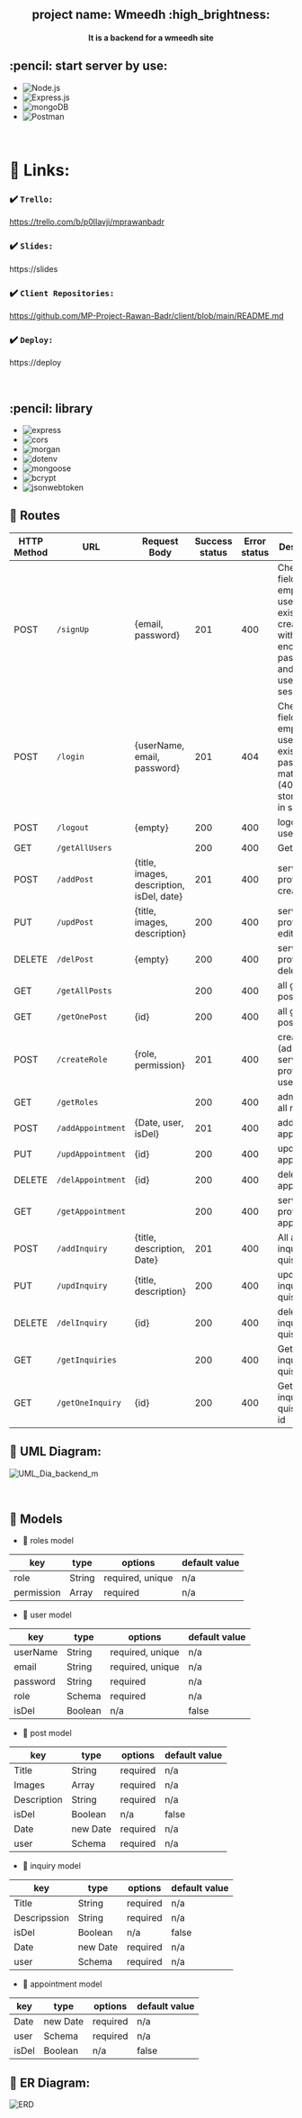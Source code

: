 <div align="center">

 <h2> project name: Wmeedh  :high_brightness: </h2>
<h4> It is a backend for a wmeedh site <h4/>
 
</div>

<div>

<h2> :pencil: start server by use: </h2>

- ![Node.js](https://img.shields.io/badge/Node.js-404137?style=for-the-badge&logo=node.js&logoColor=white)   
- ![Express.js](https://img.shields.io/badge/Express.js-ffffff?style=for-the-badge&logo=express.js&logoColor=61DAFB)
- ![mongoDB](https://img.shields.io/badge/mongoDB-43853D?style=for-the-badge&logo=mongodb&logoColor=white)
- ![Postman](https://img.shields.io/badge/Postman-ff9933?style=for-the-badge&logo=postman&logoColor=white)

</div>

<br/>

# :paperclip: Links:

### :heavy_check_mark: `Trello:`
https://trello.com/b/p0lIavji/mprawanbadr

### :heavy_check_mark: `Slides:`
https://slides

### :heavy_check_mark: `Client Repositories:`
https://github.com/MP-Project-Rawan-Badr/client/blob/main/README.md
### :heavy_check_mark: `Deploy:`
https://deploy

<br/>


 <h2> :pencil: library </h2>

- ![express](https://img.shields.io/badge/express-ffffff?style=for-the-badge&logo=express&logoColor=white)
- ![cors](https://img.shields.io/badge/cors-ffcccc?style=for-the-badge&logo=cors&logoColor=white)
- ![morgan](https://img.shields.io/badge/morgan-dca3a3?style=for-the-badge&logo=morgan&logoColor=white)
- ![dotenv](https://img.shields.io/badge/dotenv-black?style=for-the-badge&logo=dotenv&logoColor=white)
- ![mongoose](https://img.shields.io/badge/mongoose-43853D?style=for-the-badge&logo=mongoose&logoColor=white)
- ![bcrypt](https://img.shields.io/badge/bcrypt-943838?style=for-the-badge&logo=bcrypt&logoColor=white)
- ![jsonwebtoken](https://img.shields.io/badge/jsonwebtoken-f1dada?style=for-the-badge&logo=jsonwebtoken&logoColor=white)



## :file_folder: Routes

| HTTP Method | URL                | Request Body                               | Success status  | Error status  | Description       |
| ----------- | ------------------ | ----------------------------------------- | --------------- | ------------- | ------------------ |
| POST        | `/signUp`          | {email, password}                         | 201             | 400           | Checks if fields not empty and user not exists, then create user with encrypted password, and store user in session   |
| POST        | `/login`           | {userName, email, password}               | 201             | 404           | Checks if fields not empty  and user not exists, and if password matches (404), then stores user in session           |
| POST        | `/logout`          | {empty}                                   | 200             | 400           | logout the user               |
| GET         | `/getAllUsers`     |                                           | 200             | 400           | Get all users                 |
| POST        | `/addPost`         | {title, images, description, isDel, date} | 201             | 400           | service provider create posts|
| PUT         | `/updPost`         | {title, images, description}              | 200             | 400           | service provider edit post                   |
| DELETE      | `/delPost`         | {empty}                                   | 200             | 400           | service provider delete post               |
| GET         | `/getAllPosts`     |                                           | 200             | 400           | all get all posts         |
| GET         | `/getOnePost`      |  {id}                                     | 200             | 400           | all get one post by id    |
| POST        | `/createRole`      |  {role, permission}                       | 201             | 400           | create role (admin, service provider, users|
| GET         | `/getRoles`        |                                           | 200             | 400           | admin get all roles    |
| POST        | `/addAppointment`  | {Date, user, isDel}                       | 201             | 400           | add appointment   |
| PUT         | `/updAppointment`  | {id}                                      | 200             | 400           | update appointment   | 
| DELETE      | `/delAppointment`  | {id}                                      | 200             | 400           | delete appointment   | 
| GET         | `/getAppointment`  |                                           | 200             | 400           | service provider get appointment   | 
| POST        | `/addInquiry`      | {title, description, Date}                | 201             | 400           | All add inquiry or quistion   | 
| PUT         | `/updInquiry`      |   {title, description}                    | 200             | 400           |  update  inquiry or quistion   | 
| DELETE      | `/delInquiry`      |   {id}                                    | 200             | 400           |  delete  inquiry or quistion   | 
| GET         | `/getInquiries`    |                                           | 200             | 400           |  Get all inquiry or quistion   | 
| GET         | `/getOneInquiry`   |   {id}                                    | 200             | 400           |  Get one inquiry or quistion by id   | 

## :triangular_ruler: UML Diagram:
![UML_Dia_backend_m](https://user-images.githubusercontent.com/92247926/146682123-785f2836-ca08-4250-b02e-973c90646e8c.png)

<br/>

## :file_folder: Models

- :bookmark: roles model

| key        | type   | options          | default value |
| -----------| ------ | ---------------- | ------------- |
| role       | String | required, unique | n/a           |
| permission | Array  | required         | n/a           |



- :bookmark: user model

| key        | type            | options          | default value |
| ---------- | --------------- | ---------------- | ------------- |
| userName   | String          | required, unique | n/a           |
| email      | String          | required, unique | n/a           |
| password   | String          | required         | n/a           |
| role       | Schema <role>   | required         | n/a           |
| isDel      | Boolean         | n/a              | false         |

  
- :bookmark: post model

| key        | type            | options          | default value |
| ---------- | --------------- | ---------------- | ------------- |
| Title      | String          | required         | n/a           |
| Images     | Array           | required         | n/a           |
| Description| String          | required         | n/a           |
| isDel      | Boolean         | n/a              | false         |
| Date       | new Date        | required         | n/a           |
| user       | Schema <user>   | required         | n/a           |
  
 - :bookmark: inquiry model

| key         | type            | options          | default value |
| ----------  | --------------- | ---------------- | ------------- |
| Title       | String          | required         | n/a           |
| Descripssion| String          | required         | n/a           |
| isDel       | Boolean         | n/a              | false         |
| Date       | new Date        | required         | n/a           |
| user       | Schema <user>   | required         | n/a           |

 - :bookmark: appointment model

| key        | type            | options          | default value |
| ---------- | --------------- | ---------------- | ------------- |
| Date       | new Date        | required         | n/a           |
| user       | Schema <user>   | required         | n/a           |
| isDel      | Boolean         | n/a              | false         |





## :triangular_ruler: ER Diagram:
![ERD](https://user-images.githubusercontent.com/92247926/146616334-5b9af3b9-c8a3-4ca2-94f1-db2f15e40302.png)

